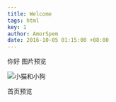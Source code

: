```yaml
---
title: Welcome
tags: html
key: 1
author: AmorSpem
date: 2016-10-05 01:15:00 +08:00
---
```

你好
图片预览

![小猫和小狗](https://pic.superbed.cn/item/5dde5da38e0e2e3ee9bfc48c.jpg)

<!--more-->

首页预览